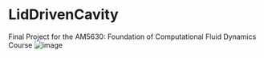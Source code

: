 # LidDrivenCavity
Final Project for the AM5630: Foundation of Computational Fluid Dynamics Course
![image](https://github.com/user-attachments/assets/549c9314-8b05-4a63-8cca-f77f887bbfa7)

